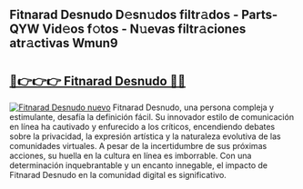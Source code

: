 ## Fitnarad Desnudo D𝚎sn𝚞dos filtr𝚊dos - Parts-QYW Vid𝚎os f𝚘tos - N𝚞evas filtr𝚊ciones atr𝚊ctivas Wmun9

# <h2><a href="http://mb1jrn.tromn.icu/?c=Fitnarad+Desnudo">🔗👉👉👉 Fitnarad Desnudo 🔗🔗</a></h2>

[![Fitnarad Desnudo nuevo](https://i.imgur.com/pEAQMta.gif)](http://mb1jrn.tromn.icu/?c=Fitnarad+Desnudo)
Fitnarad Desnudo, una persona compleja y estimulante, desafía la definición fácil. Su innovador estilo de comunicación en línea ha cautivado y enfurecido a los críticos, encendiendo debates sobre la privacidad, la expresión artística y la naturaleza evolutiva de las comunidades virtuales. A pesar de la incertidumbre de sus próximas acciones, su huella en la cultura en línea es imborrable. Con una determinación inquebrantable y un encanto innegable, el impacto de Fitnarad Desnudo en la comunidad digital es significativo.

